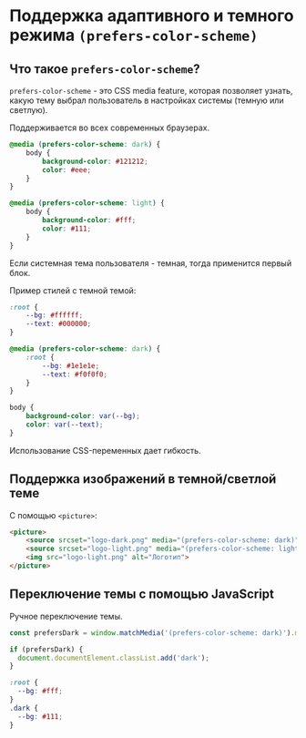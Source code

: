 # Поддержка адаптивного и темного режима `(prefers-color-scheme)` #

## Что такое `prefers-color-scheme`? ##

`prefers-color-scheme` - это CSS media feature, которая позволяет узнать, какую тему выбрал пользователь в настройках
системы (темную или светлую).

Поддерживается во всех современных браузерах.

````css
@media (prefers-color-scheme: dark) {
    body {
        background-color: #121212;
        color: #eee;
    }
}

@media (prefers-color-scheme: light) {
    body {
        background-color: #fff;
        color: #111;
    }
}
````

Если системная тема пользователя - темная, тогда применится первый блок.

Пример стилей с темной темой:

````css
:root {
    --bg: #ffffff;
    --text: #000000;
}

@media (prefers-color-scheme: dark) {
    :root {
        --bg: #1e1e1e;
        --text: #f0f0f0;
    }
}

body {
    background-color: var(--bg);
    color: var(--text);
}
````

Использование CSS-переменных дает гибкость.

## Поддержка изображений в темной/светлой теме ##

С помощью `<picture>`:

````html
<picture>
    <source srcset="logo-dark.png" media="(prefers-color-scheme: dark)">
    <source srcset="logo-light.png" media="(prefers-color-scheme: light)">
    <img src="logo-light.png" alt="Логотип">
</picture>
````

## Переключение темы с помощью JavaScript ##

Ручное переключение темы.

````js
const prefersDark = window.matchMedia('(prefers-color-scheme: dark)').matches;

if (prefersDark) {
  document.documentElement.classList.add('dark');
}
````

````css
:root {
  --bg: #fff;
}
.dark {
  --bg: #111;
}
````